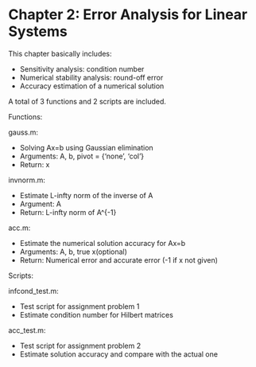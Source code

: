 # Chapter 2: Error Analysis for Linear Systems

This chapter basically includes:
- Sensitivity analysis: condition number
- Numerical stability analysis: round-off error
- Accuracy estimation of a numerical solution

A total of 3 functions and 2 scripts are included.

Functions:

gauss.m:
- Solving Ax=b using Gaussian elimination
- Arguments: A, b, pivot = {‘none’, ‘col’}
- Return: x

invnorm.m:
- Estimate L-infty norm of the inverse of A
- Argument: A
- Return: L-infty norm of A^{-1}

acc.m:
- Estimate the numerical solution accuracy for Ax=b
- Arguments: A, b, true x(optional)
- Return: Numerical error and accurate error (-1 if x not given)

Scripts:

infcond_test.m:
- Test script for assignment problem 1
- Estimate condition number for Hilbert matrices

acc_test.m:
- Test script for assignment problem 2
- Estimate solution accuracy and compare with the actual one
